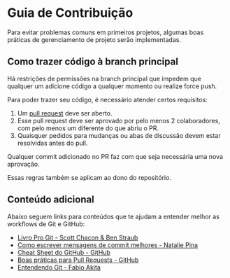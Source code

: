 # Guia de Contribuição

Para evitar problemas comuns em primeiros projetos, algumas boas práticas de gerenciamento de projeto serão implementadas.

## Como trazer código à branch principal

Há restrições de permissões na branch principal que impedem que qualquer um adicione código a qualquer momento ou realize force push.

Para poder trazer seu código, é necessário atender certos requisitos:

1. Um [pull request](https://docs.github.com/en/pull-requests) deve ser aberto.
2. Esse pull request deve ser aprovado por pelo menos 2 colaboradores, com pelo menos um diferente do que abriu o PR.
3. Quaisquer pedidos para mudanças ou abas de discussão devem estar resolvidas antes do pull.

Qualquer commit adicionado no PR faz com que seja necessária uma nova aprovação.

Essas regras também se aplicam ao dono do repositório.

## Conteúdo adicional

Abaixo seguem links para conteúdos que te ajudam a entender melhor as workflows de Git e GitHub:

- [Livro Pro Git - Scott Chacon & Ben Straub](https://git-scm.com/book/en/v2)
- [Como escrever mensagens de commit melhores - Natalie Pina](https://www.freecodecamp.org/news/how-to-write-better-git-commit-messages/)
- [Cheat Sheet do GitHub - GitHub](https://training.github.com/)
- [Boas práticas para Pull Requests - GitHub](https://docs.github.com/en/pull-requests/collaborating-with-pull-requests/getting-started/best-practices-for-pull-requests)
- [Entendendo Git - Fabio Akita](https://youtu.be/6Czd1Yetaac)
